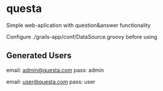 questa
======

Simple web-aplication with question&amp;answer functionality

Configure ./grails-app/conf/DataSource.groovy before using

Generated Users
---------------

email: admin@questa.com
pass: admin

email: user@questa.com
pass: user

